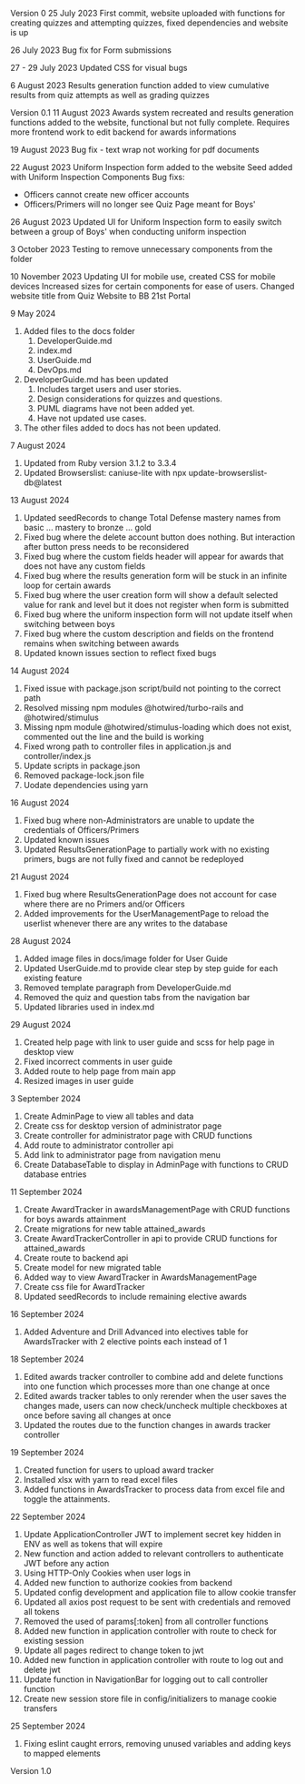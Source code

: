 Version 0
25 July 2023
First commit, website uploaded with functions for creating quizzes and attempting quizzes, fixed dependencies and website is up

26 July 2023
Bug fix for Form submissions

27 - 29 July 2023
Updated CSS for visual bugs

6 August 2023
Results generation function added to view cumulative results from quiz attempts as well as grading quizzes

Version 0.1
11 August 2023
Awards system recreated and results generation functions added to the website, functional but not fully complete.
Requires more frontend work to edit backend for awards informations

19 August 2023
Bug fix - text wrap not working for pdf documents

22 August 2023
Uniform Inspection form added to the website
Seed added with Uniform Inspection Components
Bug fixs:
 - Officers cannot create new officer accounts
 - Officers/Primers will no longer see Quiz Page meant for Boys'

26 August 2023
Updated UI for Uniform Inspection form to easily switch between a group of Boys' when conducting uniform inspection

3 October 2023
Testing to remove unnecessary components from the folder

10 November 2023
Updating UI for mobile use, created CSS for mobile devices
Increased sizes for certain components for ease of users.
Changed website title from Quiz Website to BB 21st Portal

9 May 2024
1. Added files to the docs folder
    1. DeveloperGuide.md
    2. index.md
    3. UserGuide.md
    4. DevOps.md
2. DeveloperGuide.md has been updated
    1. Includes target users and user stories.
    2. Design considerations for quizzes and questions.
    3. PUML diagrams have not been added yet.
    4. Have not updated use cases.
3. The other files added to docs has not been updated.

7 August 2024
1. Updated from Ruby version 3.1.2 to 3.3.4
2. Updated Browserslist: caniuse-lite with npx update-browserslist-db@latest

13 August 2024
1. Updated seedRecords to change Total Defense mastery names from basic ... mastery to bronze ... gold
2. Fixed bug where the delete account button does nothing. But interaction after button press needs to be reconsidered
3. Fixed bug where the custom fields header will appear for awards that does not have any custom fields
4. Fixed bug where the results generation form will be stuck in an infinite loop for certain awards
5. Fixed bug where the user creation form will show a default selected value for rank and level but it does not register when form is submitted
6. Fixed bug where the uniform inspection form will not update itself when switching between boys
7. Fixed bug where the custom description and fields on the frontend remains when switching between awards
8. Updated known issues section to reflect fixed bugs

14 August 2024
1. Fixed issue with package.json script/build not pointing to the correct path
2. Resolved missing npm modules @hotwired/turbo-rails and @hotwired/stimulus
3. Missing npm module @hotwired/stimulus-loading which does not exist, commented out the line and the build is working
4. Fixed wrong path to controller files in application.js and controller/index.js
5. Update scripts in package.json
6. Removed package-lock.json file
7. Uodate dependencies using yarn

16 August 2024
1. Fixed bug where non-Administrators are unable to update the credentials of Officers/Primers
2. Updated known issues
3. Updated ResultsGenerationPage to partially work with no existing primers, bugs are not fully fixed and cannot be redeployed

21 August 2024
1. Fixed bug where ResultsGenerationPage does not account for case where there are no Primers and/or Officers
2. Added improvements for the UserManagementPage to reload the userlist whenever there are any writes to the database

28 August 2024
1. Added image files in docs/image folder for User Guide
2. Updated UserGuide.md to provide clear step by step guide for each existing feature
3. Removed template paragraph from DeveloperGuide.md
4. Removed the quiz and question tabs from the navigation bar
5. Updated libraries used in index.md

29 August 2024
1. Created help page with link to user guide and scss for help page in desktop view
2. Fixed incorrect comments in user guide
3. Added route to help page from main app
4. Resized images in user guide

3 September 2024
1. Create AdminPage to view all tables and data
2. Create css for desktop version of administrator page
3. Create controller for administrator page with CRUD functions
4. Add route to administrator controller api
5. Add link to administrator page from navigation menu
6. Create DatabaseTable to display in AdminPage with functions to CRUD database entries

11 September 2024
1. Create AwardTracker in awardsManagementPage with CRUD functions for boys awards attainment
2. Create migrations for new table attained_awards
3. Create AwardTrackerController in api to provide CRUD functions for attained_awards
4. Create route to backend api
5. Create model for new migrated table
6. Added way to view AwardTracker in AwardsManagementPage
7. Create css file for AwardTracker
8. Updated seedRecords to include remaining elective awards

16 September 2024
1. Added Adventure and Drill Advanced into electives table for AwardsTracker with 2 elective points each instead of 1

18 September 2024
1. Edited awards tracker controller to combine add and delete functions into one function which processes more than one change at once
2. Edited awards tracker tables to only rerender when the user saves the changes made, users can now check/uncheck multiple checkboxes at once before saving all changes at once
3. Updated the routes due to the function changes in awards tracker controller

19 September 2024
1. Created function for users to upload award tracker
2. Installed xlsx with yarn to read excel files
3. Added functions in AwardsTracker to process data from excel file and toggle the attainments.

22 September 2024
1. Update ApplicationController JWT to implement secret key hidden in ENV as well as tokens that will expire
2. New function and action added to relevant controllers to authenticate JWT before any action
3. Using HTTP-Only Cookies when user logs in
4. Added new function to authorize cookies from backend
5. Updated config development and application file to allow cookie transfer
6. Updated all axios post request to be sent with credentials and removed all tokens
7. Removed the used of params[:token] from all controller functions
8. Added new function in application controller with route to check for existing session
9. Update all pages redirect to change token to jwt
10. Added new function in application controller with route to log out and delete jwt
11. Update function in NavigationBar for logging out to call controller function
12. Create new session store file in config/initializers to manage cookie transfers

25 September 2024
1. Fixing eslint caught errors, removing unused variables and adding keys to mapped elements

Version 1.0